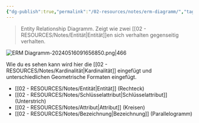 ```yaml
---
{"dg-publish":true,"permalink":"/02-resources/notes/erm-diagramm/","tags":["ausbildung/gfn/ap2","informatik/datenbank"],"noteIcon":"","updated":"2025-09-27T01:32:43.000+02:00"}
---
```


> Entity Relationship Diagramm.
> Zeigt wie zwei [[02 - RESOURCES/Notes/Entität\|Entität]]en sich verhalten gegenseitig verhalten.

![ERM Diagramm-20240516091656850.png|466](/img/user/02%20-%20RESOURCES/Files/IMG/ERM%20Diagramm-20240516091656850.png)

Wie du es sehen kann wird hier die [[02 - RESOURCES/Notes/Kardinalität\|Kardinalität]] eingefügt und unterschiedlichen Geometrische Formaten eingefügt.

-  [[02 - RESOURCES/Notes/Entität\|Entität]] (Rechteck)
- [[02 - RESOURCES/Notes/Schlüsselattribut\|Schlüsselattribut]] (Unterstrich)
- [[02 - RESOURCES/Notes/Attribut\|Attribut]] (Kreisen)
- [[02 - RESOURCES/Notes/Bezeichnung\|Bezeichnung]] (Parallelogramm)